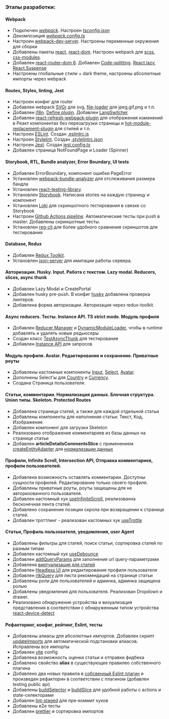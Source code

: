 ### Этапы разработки:

#### Webpack

- Подключен [_webpack_](https://webpack.js.org/). Настроен _[tsconfig.json](tsconfig.json)_
- Декомпозиция _[webpack.config.ts](/webpack.config.ts)_
- Настроен [webpack-dev-server](https://webpack.js.org/configuration/dev-server/). Настроены переменные окружения для сборки
- Добавлены пакеты [react](https://ru.reactjs.org), [react-dom](https://ru.reactjs.org/docs/react-dom.html). Настроен webpack для [scss](https://sass-scss.ru), [css-modules](https://github.com/css-modules/css-modules).
- Добавлен [react-router-dom 6](https://reactrouter.com/en/v6.3.0/getting-started/overview). Добавлен [Code-splitting](https://reactjs.org/docs/code-splitting.html). [React.lazy](https://reactjs.org/docs/code-splitting.html#reactlazy), [React.Suspense](https://reactjs.org/docs/react-api.html#reactsuspense)
- Настроены глобальные стили + dark theme, настроены абсолютные импорты через webpack

#### Routes, Styles, linting, Jest

- Настроен конфиг для router
- Добавлен webpack [SVGr](https://www.npmjs.com/package/@svgr/webpack) для svg, [file-loader](https://v4.webpack.js.org/loaders/file-loader/) для jpeg,gif,png и т.п.
- Добавлен [i18n](https://react.i18next.com/). [Define plugin](https://webpack.js.org/plugins/define-plugin/). Добавлен [LangSwitcher](src/shared/UI/LangSwitcher/LangSwitcher.tsx)
- Добавлен [react-refresh-webpack-plugin](https://www.npmjs.com/package/@pmmmwh/react-refresh-webpack-plugin) для отображения изменений в Реакт компонентах без перезагрузки страницы и [hot-module-replacement-plugin](https://webpack.js.org/plugins/hot-module-replacement-plugin/) для стилей и т.п.
- Настроен [ESLint](https://eslint.org/). Создан [.eslintrc.js](../.eslintrc.js)
- Настроен [Stylelint](https://stylelint.io/). Создан [.stylelintrc.json](/.stylelintrc.json)
- Настроен [Jest](https://jestjs.io/ru/). Создан [jest.config.ts](/jest.config.ts)
- Добавлен страница NotFoundPage и Loader (Spinner)

#### Storybook, RTL, Bundle analyzer, Error Boundary, UI tests

- Добавлен ErrorBoundary, компонент ошибки PageError
- Установлен [webpack-bundle-analyzer](https://github.com/webpack-contrib/webpack-bundle-analyzer) для отслеживания размера бандла
- Установлен [react-testing-library](https://testing-library.com/docs/react-testing-library/intro/).
- Установлен [Storybook](https://storybook.js.org/docs/react/get-started/introduction). Написана stories на каждую страницу и компонент
- Установлен [Loki](https://loki.js.org/getting-started.html) для скриншотного тестирования в связке со Storybook
- Настроен [Github Actions pipeline](../.github/workflows/main.yml). Автоматические тесты при push в master. Добавлены скриншотные тесты.
- Установлен [reg-cli](https://github.com/reg-viz/reg-cli) для более удобного сравнения скриншотов для тестирования

#### Database, Redux

- Добавлен [Redux Toolkit](https://redux-toolkit.js.org/).
- Установлен [json-server](https://www.npmjs.com/package/json-server) для имитации работы cервера.

#### Авторизация. Husky. Input. Работа с текстом. Lazy modal. Reducers, slices, async thunk

- Добавлен Lazy Modal и CreatePortal
- Добавлен husky pre-push. В конфиг [husky](../.husky/pre-commit) добавлена проверка линтеров.
- Добавлена форма авторизации. Авторизация через redux-toolkit.

#### Async reducers. Тесты. Instance API. TS strict mode. Модуль профиля

- Добавлен [Reducer Manager](../src/app/providers/StoreProvider/config/reducerManager.ts) и [DynamicModuleLoader](../src/shared/lib/ui/DynamicModuleLoader/DynamicModuleLoader.tsx), чтобы в runtime добавлять и удалять новые редьюсеры
- Создан класс [TestAsyncThunk](../src/shared/lib/tests/TestAsyncThunk/TestAsyncThunk.ts) для тестирования
- Добавлен [Instance API](../src/shared/api/api.ts) для запросов

#### Модуль профиля. Avatar. Редактирование и сохранение. Приватные роуты

- Добавлены кастомные компоненты [Input](../src/shared/ui/Input/Input.tsx), [Select](../src/shared/ui/Select/Select.tsx), [Avatar](../src/shared/ui/Avatar/Avatar.tsx).
- Дополнены Select'ы для [Country](../src/entities/Country/ui/CountrySelect/CountrySelect.tsx) и [Currency](../src/entities/Currency/ui/CurrencySelect/CurrencySelect.tsx).
- Создана Страница пользователя.

#### Статьи, комментарии. Нормализация данных. Блочная структура. Union типы. Skeleton. Protected Routes

- Добавлена страница статей, а также для каждой отдельной cтатьи
- Добавлены компоненты для наполнения статьи: Текст, Код, Изображение
- Добавлен компонент для загрузки Skeleton
- Реализовано отображение комментариев из базы данных на странице статьи
- Добавлен **articleDetailsCommentsSlice** с применением [createEntityAdapter](https://redux-toolkit.js.org/api/createEntityAdapter) для [нормализации данных](https://redux.js.org/usage/structuring-reducers/normalizing-state-shape)

#### Профили, Infinite Scroll, Intersection API, Отправка комментариев, профили пользователей.

- Добавлена возможность оставлять комментарии. Доступны сущности профилей. Редактирование только своего профиля.
- Добавлены приватные роуты, роуты защищены для не авторизованного пользователя.
- Добавлен кастомный хук [useInfiniteScroll](../src/shared/lib/hooks/useInfititeScroll/useInfiniteScroll.ts), реализованна бесконечная лента статей.
- Добавлено сохранение позиции скрола при возвращении к странице статей.
- Добавлен троттлинг - реализован кастомных хук [useTrottle](../src/shared/lib/hooks/useThrottle/useThrottle.ts)

#### Статьи, Профиль пользователя, уведомления, user Agent

- Добавлены фильтры для статей, поиск статьи, сортировка статей по разным типам
- Добавлен кастомный хук [useDebounce](../src/shared/lib/hooks/useDebounce/useDebounce.ts)
- Добавлен [addQueryParams](../src/shared/lib/url/addQueryParams/addQueryParams.ts) для заполнения url query-параметрами
- Добавлена [виртуализация для статей](https://www.npmjs.com/package/react-virtualized)
- Добавлен [Headless UI](https://headlessui.com/) для редактирования профиля пользователя
- Добавлен [rtkQuery](https://redux-toolkit.js.org/rtk-query/overview) для листа рекомендаций на странице статьи
- Добавлены роли для пользователей и админка, админка защищена ролью
- Добавлены уведомления для пользователя. Реализован Dropdown и drawer.
- Реализовано обнаружение устройства и визуализация представления в соответствии с обнаруженным типом устройства [react-device-detect](https://www.npmjs.com/package/react-device-detect)

#### Рефакторинг, конфиг, рейтинг, Eslint, тесты

- Добавлены алиасы для абсолютных импортов. Добавлен скрипт [updateImports](../scripts/updateImports.ts) для автоматической подстановки алиасов. Исправлены все импорты
- Добавлен [vite](https://vitejs.dev/) config
- Добавлена возможность оценки статьи и отправки фидбека
- Добавлено свойство **alias** в существующее правилео собственного плагина
- Добавлено два новых правила в [собсвенный Eslint плагин](https://www.npmjs.com/package/eslint-plugin-fsd-import-plugin) и произведен рефакторин в соответствии с плагином (добавлен testing public api)
- Добавлены [buildSelector](../src/shared/lib/store/buildSelector.ts) и [buildSlice](../src/shared/lib/store/buildSlice.ts) для удобной работы с actions и state-селекторами
- Добавлен [lint-staged](https://www.npmjs.com/package/lint-staged?activeTab=readme) для пре-коммит хуков
- Добавлены e2e тесты
- Добавлен [prettier](https://prettier.io/) и сортировка импортов
